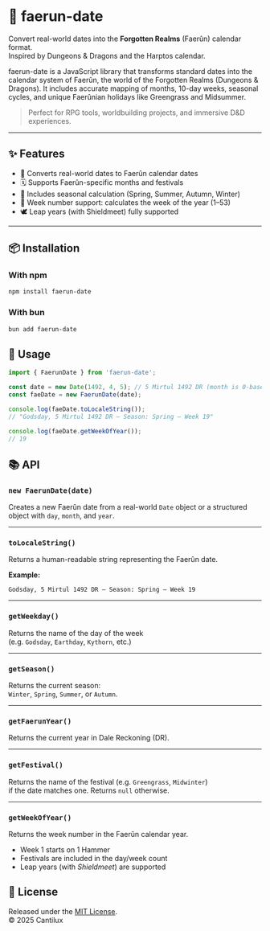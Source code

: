 # 📅 faerun-date

Convert real-world dates into the **Forgotten Realms** (Faerûn) calendar format.  
Inspired by Dungeons & Dragons and the Harptos calendar.

faerun-date is a JavaScript library that transforms standard dates into the calendar system of Faerûn, the world of the Forgotten Realms (Dungeons & Dragons). It includes accurate mapping of months, 10-day weeks, seasonal cycles, and unique Faerûnian holidays like Greengrass and Midsummer.

> Perfect for RPG tools, worldbuilding projects, and immersive D&D experiences.

---

## ✨ Features

- 📅 Converts real-world dates to Faerûn calendar dates
- 🗓️ Supports Faerûn-specific months and festivals
- 🌱 Includes seasonal calculation (Spring, Summer, Autumn, Winter)
- 📆 Week number support: calculates the week of the year (1–53)
- 🕊️ Leap years (with Shieldmeet) fully supported

---

## 📦 Installation

### With npm

```bash
npm install faerun-date
```

### With bun

```bash
bun add faerun-date
```

## 🧙 Usage

```js
import { FaerunDate } from 'faerun-date';

const date = new Date(1492, 4, 5); // 5 Mirtul 1492 DR (month is 0-based)
const faeDate = new FaerunDate(date);

console.log(faeDate.toLocaleString());
// "Godsday, 5 Mirtul 1492 DR – Season: Spring – Week 19"

console.log(faeDate.getWeekOfYear());
// 19
```

## 📚 API

### `new FaerunDate(date)`

Creates a new Faerûn date from a real-world `Date` object or a structured object with `day`, `month`, and `year`.

---

### `toLocaleString()`

Returns a human-readable string representing the Faerûn date.

**Example:**

```
Godsday, 5 Mirtul 1492 DR – Season: Spring – Week 19
```

---

### `getWeekday()`

Returns the name of the day of the week  
(e.g. `Godsday`, `Earthday`, `Kythorn`, etc.)

---

### `getSeason()`

Returns the current season:  
`Winter`, `Spring`, `Summer`, or `Autumn`.

---

### `getFaerunYear()`

Returns the current year in Dale Reckoning (DR).

---

### `getFestival()`

Returns the name of the festival (e.g. `Greengrass`, `Midwinter`)  
if the date matches one. Returns `null` otherwise.

---

### `getWeekOfYear()`

Returns the week number in the Faerûn calendar year.

- Week 1 starts on 1 Hammer
- Festivals are included in the day/week count
- Leap years (with *Shieldmeet*) are supported

## 📜 License

Released under the [MIT License](./LICENSE).  
© 2025 Cantilux
